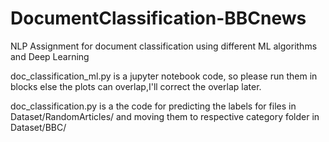 # DocumentClassification-BBCnews
NLP Assignment for document classification using different ML algorithms and Deep Learning

doc_classification_ml.py is a jupyter notebook code, so please run them in blocks else the plots can overlap,I'll correct the overlap later.

doc_classification.py is a the code for predicting the labels for files in Dataset/RandomArticles/ and moving them to respective category folder in Dataset/BBC/

